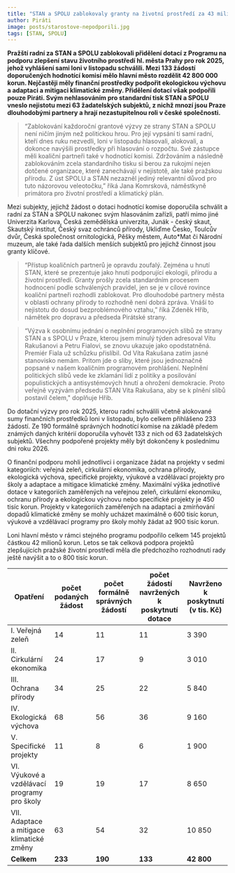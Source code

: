 ```yaml
---
title: "STAN a SPOLU zablokovaly granty na životní prostředí za 43 milionů. Program přitom Praha schválila už na podzim"
author: Piráti
image: posts/starostove-nepodporili.jpg
tags: [STAN, SPOLU]
---
```


**Pražští radní za STAN a SPOLU zablokovali přidělení dotací z Programu na podporu zlepšení stavu životního prostředí hl. města Prahy pro rok 2025, jehož vyhlášení sami loni v listopadu schválili. Mezi 133 žádostí doporučených hodnotící komisí mělo hlavní město rozdělit 42 800 000 korun. Nejčastěji měly finanční prostředky podpořit ekologickou výchovu a adaptaci a mitigaci klimatické změny. Přidělení dotací však podpořili pouze Piráti. Svým nehlasováním pro standardní tisk STAN a SPOLU vneslo nejistotu mezi 63 žadatelských subjektů, z nichž mnozí jsou Praze dlouhodobými partnery a hrají nezastupitelnou roli v české společnosti.**

>“Zablokování každoroční grantové výzvy ze strany STAN a SPOLU není ničím jiným než politickou hrou. Pro její vypsání ti samí radní, kteří dnes ruku nezvedli, loni v listopadu hlasovali, alokovali, a dokonce navýšili prostředky při hlasování o rozpočtu. Své zástupce měli koaliční partneři také v hodnotící komisi. Zdržováním a následně zablokováním zcela standardního tisku si berou za rukojmí nejen dotčené organizace, které zanechávají v nejistotě, ale také pražskou přírodu. Z úst SPOLU a STAN nezazněl jediný relevantní důvod pro tuto názorovou veleotočku,” říká Jana Komrsková, náměstkyně primátora pro životní prostředí a klimatický plán. 

Mezi subjekty, jejichž žádost o dotaci hodnotící komise doporučila schválit a radní za STAN a SPOLU nakonec svým hlasováním zařízli, patří mimo jiné Univerzita Karlova, Česká zemědělská univerzita, Junák - český skaut, Skautský institut, Český svaz ochránců přírody, Ukliďme Česko, Toulcův dvůr, Česká společnost ornitologická, Pěšky městem, Auto*Mat či Národní muzeum, ale také řada dalších menších subjektů pro jejichž činnost jsou granty klíčové. 

>“Přístup koaličních partnerů je opravdu zoufalý. Zejména u hnutí STAN, které se prezentuje jako hnutí podporující ekologii, přírodu a životní prostředí. Granty prošly zcela standardním procesem hodnocení podle schválených pravidel, jen se je v cílové rovince koaliční partneři rozhodli zablokovat. Pro dlouhodobé partnery města v oblasti ochrany přírody to rozhodně není dobrá zpráva. Vnáší to nejistotu do dosud bezproblémového vztahu,” říká Zdeněk Hřib, námětek pro dopravu a předseda Pirátské strany. 

>“Výzva k osobnímu jednání o neplnění programových slibů ze strany STAN a s SPOLU v Praze, kterou jsem minulý týden adresoval Vítu Rakušanovi a Petru Fialovi, se znovu ukazuje jako opodstatněná. Premiér Fiala už schůzku přislíbil. Od Víta Rakušana zatím jasné stanovisko nemám. Pritom jde o sliby, které jsou jednoznačně popsané v našem koaličním programovém prohlášení. Neplnění politických slibů vede ke zklamání lidí z politiky a posilování populistických a antisystémových hnutí a ohrožení demokracie. Proto veřejně vyzývám předsedu STAN Víta Rakušana, aby se k plnění slibů postavil čelem," doplňuje Hřib.

Do dotační výzvy pro rok 2025, kterou radní schválili včetně alokované sumy finančních prostředků loni v listopadu, bylo celkem přihlášeno 233 žádostí. Ze 190 formálně správných hodnotící komise na základě předem známých daných kritérií doporučila vyhovět 133 z nich od 63 žadatelských subjektů. Všechny podpořené projekty měly být dokončeny k poslednímu dni roku 2026.  

O finanční podporu mohli jednotlivci i organizace žádat na projekty v sedmi kategoriích: veřejná zeleň, cirkulární ekonomika, ochrana přírody, ekologická výchova, specifické projekty, výukové a vzdělávací projekty pro školy a adaptace a mitigace klimatické změny. Maximální výška jednotlivé dotace v kategoriích zaměřených na veřejnou zeleň, cirkulární ekonomiku, ochranu přírody a ekologickou výchovu nebo specifické projekty je 450 tisíc korun. Projekty v kategoriích zaměřených na adaptaci a zmírňování dopadů klimatické změny se mohly ucházet maximálně o 600 tisíc korun, výukové a vzdělávací programy pro školy mohly žádat až 900 tisíc korun.

Loni hlavní město v rámci stejného programu podpořilo celkem 145 projektů částkou 42 milionů korun. Letos se tak celková podpora projektů zlepšujících pražské životní prostředí měla dle předchozího rozhodnutí rady ještě navýšit a to o 800 tisíc korun.

| Opatření                                     | počet podaných žádost | počet formálně správných žádostí | počet žádostí navržených k poskytnutí dotace | Navrženo k poskytnutí (v tis. Kč) | 
|----------------------------------------------|-----------------------|----------------------------------|----------------------------------------------|-----------------------------------|
| I. Veřejná zeleň                             | 14                    | 11                               | 11                                           | 3 390                             |
| II. Cirkulární ekonomika                     | 24                    | 17                               | 9                                            | 3 010                             |
| III. Ochrana přírody                         | 34                    | 25                               | 22                                           | 5 840                             |
| IV. Ekologická výchova                       | 68                    | 56                               | 36                                           | 9 160                             |
| V. Specifické projekty                       | 11                    | 8                                | 6                                            | 1 900                             |
| VI. Výukové a vzdělávací programy pro školy  | 19                    | 19                               | 17                                           | 8 650                             |
| VII. Adaptace a mitigace klimatické změny    | 63                    | 54                               | 32                                           | 10 850                            |
| **Celkem**                                   | **233**               | **190**                          | **133**                                      | **42 800**                        |
